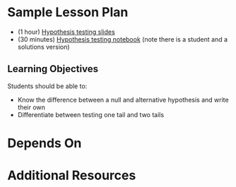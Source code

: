 # Sample Lesson Plan

* (1 hour) [Hypothesis testing slides](intro_to_hypothesis_testing.pdf)
* (30 minutes) [Hypothesis testing notebook](hypothesis_testing_student.ipynb) (note there is a student and a solutions version)

## Learning Objectives

Students should be able to:

* Know the difference between a null and alternative hypothesis and write their own
* Differentiate between testing one tail and two tails

# Depends On

# Additional Resources